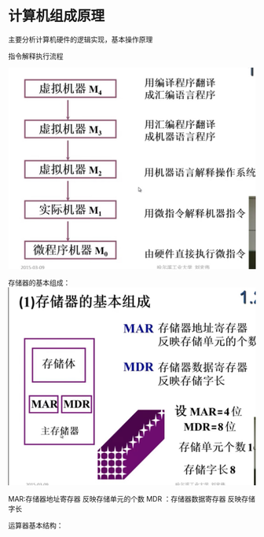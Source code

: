 # 计算机组成原理
主要分析计算机硬件的逻辑实现，基本操作原理

指令解释执行流程

![img](images/computer_comand_inerpreter.jpg)

存储器的基本组成：
![img](images/computer_store.jpg)

MAR:存储器地址寄存器 反映存储单元的个数
MDR ：存储器数据寄存器 反映存储字长

运算器基本结构：
